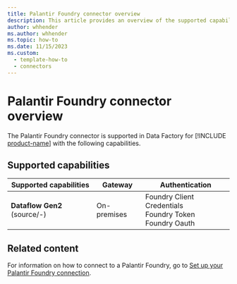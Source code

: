 ```yaml
---
title: Palantir Foundry connector overview
description: This article provides an overview of the supported capabilities of the Palantir Foundry connector.
author: whhender
ms.author: whhender
ms.topic: how-to
ms.date: 11/15/2023
ms.custom:
  - template-how-to
  - connectors
---
```


# Palantir Foundry connector overview

The Palantir Foundry connector is supported in Data Factory for [!INCLUDE [product-name](../includes/product-name.md)] with the following capabilities.

## Supported capabilities

| Supported capabilities| Gateway | Authentication|
|---------| --------| --------|
| **Dataflow Gen2** (source/-)|On-premises |Foundry Client Credentials<br> Foundry Token<br> Foundry Oauth |

## Related content

For information on how to connect to a Palantir Foundry, go to [Set up your Palantir Foundry connection](connector-palantir-foundry.md).
